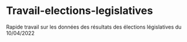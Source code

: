 # Travail-elections-legislatives
Rapide travail sur les données des résultats des élections législatives du 10/04/2022
